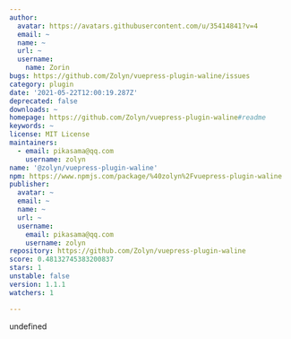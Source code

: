 ```yaml
---
author:
  avatar: https://avatars.githubusercontent.com/u/35414841?v=4
  email: ~
  name: ~
  url: ~
  username:
    name: Zorin
bugs: https://github.com/Zolyn/vuepress-plugin-waline/issues
category: plugin
date: '2021-05-22T12:00:19.287Z'
deprecated: false
downloads: ~
homepage: https://github.com/Zolyn/vuepress-plugin-waline#readme
keywords: ~
license: MIT License
maintainers:
  - email: pikasama@qq.com
    username: zolyn
name: '@zolyn/vuepress-plugin-waline'
npm: https://www.npmjs.com/package/%40zolyn%2Fvuepress-plugin-waline
publisher:
  avatar: ~
  email: ~
  name: ~
  url: ~
  username:
    email: pikasama@qq.com
    username: zolyn
repository: https://github.com/Zolyn/vuepress-plugin-waline
score: 0.48132745383200837
stars: 1
unstable: false
version: 1.1.1
watchers: 1

---
```


undefined